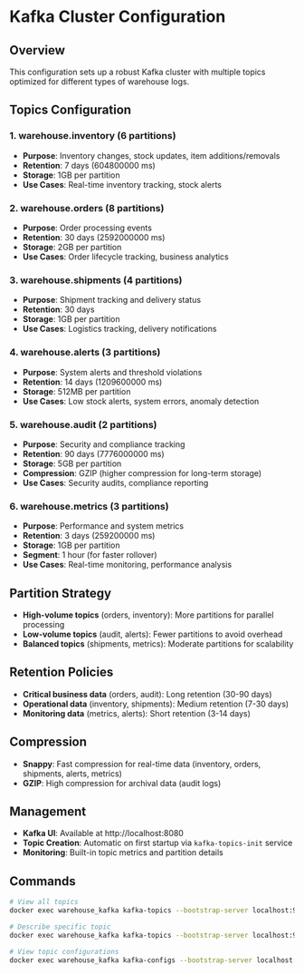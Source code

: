 # Kafka Cluster Configuration

## Overview

This configuration sets up a robust Kafka cluster with multiple topics optimized for different types of warehouse logs.

## Topics Configuration

### 1. **warehouse.inventory** (6 partitions)
- **Purpose**: Inventory changes, stock updates, item additions/removals
- **Retention**: 7 days (604800000 ms)
- **Storage**: 1GB per partition
- **Use Cases**: Real-time inventory tracking, stock alerts

### 2. **warehouse.orders** (8 partitions)
- **Purpose**: Order processing events
- **Retention**: 30 days (2592000000 ms)
- **Storage**: 2GB per partition
- **Use Cases**: Order lifecycle tracking, business analytics

### 3. **warehouse.shipments** (4 partitions)
- **Purpose**: Shipment tracking and delivery status
- **Retention**: 30 days
- **Storage**: 1GB per partition
- **Use Cases**: Logistics tracking, delivery notifications

### 4. **warehouse.alerts** (3 partitions)
- **Purpose**: System alerts and threshold violations
- **Retention**: 14 days (1209600000 ms)
- **Storage**: 512MB per partition
- **Use Cases**: Low stock alerts, system errors, anomaly detection

### 5. **warehouse.audit** (2 partitions)
- **Purpose**: Security and compliance tracking
- **Retention**: 90 days (7776000000 ms)
- **Storage**: 5GB per partition
- **Compression**: GZIP (higher compression for long-term storage)
- **Use Cases**: Security audits, compliance reporting

### 6. **warehouse.metrics** (3 partitions)
- **Purpose**: Performance and system metrics
- **Retention**: 3 days (259200000 ms)
- **Storage**: 1GB per partition
- **Segment**: 1 hour (for faster rollover)
- **Use Cases**: Real-time monitoring, performance analysis

## Partition Strategy

- **High-volume topics** (orders, inventory): More partitions for parallel processing
- **Low-volume topics** (audit, alerts): Fewer partitions to avoid overhead
- **Balanced topics** (shipments, metrics): Moderate partitions for scalability

## Retention Policies

- **Critical business data** (orders, audit): Long retention (30-90 days)
- **Operational data** (inventory, shipments): Medium retention (7-30 days)
- **Monitoring data** (metrics, alerts): Short retention (3-14 days)

## Compression

- **Snappy**: Fast compression for real-time data (inventory, orders, shipments, alerts, metrics)
- **GZIP**: High compression for archival data (audit logs)

## Management

- **Kafka UI**: Available at http://localhost:8080
- **Topic Creation**: Automatic on first startup via `kafka-topics-init` service
- **Monitoring**: Built-in topic metrics and partition details

## Commands

```bash
# View all topics
docker exec warehouse_kafka kafka-topics --bootstrap-server localhost:9092 --list

# Describe specific topic
docker exec warehouse_kafka kafka-topics --bootstrap-server localhost:9092 --describe --topic warehouse.inventory

# View topic configurations
docker exec warehouse_kafka kafka-configs --bootstrap-server localhost:9092 --entity-type topics --entity-name warehouse.orders --describe
```